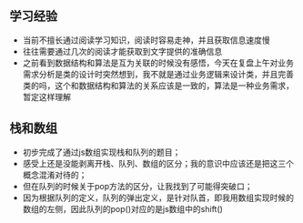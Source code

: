 ## 学习经验
- 当前不擅长通过阅读学习知识，阅读时容易走神，并且获取信息速度慢
- 往往需要通过几次的阅读才能获取到文字提供的准确信息
- 之前看到数据结构和算法是互为关联的时候没有感悟，今天在复盘上午对业务需求分析是类的设计时突然想到，我不就是通过业务逻辑来设计类，并且完善类的吗，这个和数据结构和算法的关系应该是一致的，算法是一种业务需求，暂定这样理解


## 栈和数组
- 初步完成了通过js数组实现栈和队列的题目；
- 感受上还是没能剥离开栈、队列、数组的区分；我的意识中应该还是把这三个概念混淆对待的；
- 但在队列的时候关于pop方法的区分，让我找到了可能得突破口；
- 因为根据队列的定义，队列的弹出定义，是针对队首，即我用数组实现时候的数组的左侧，因此队列的pop()对应的是js数组中的shift()